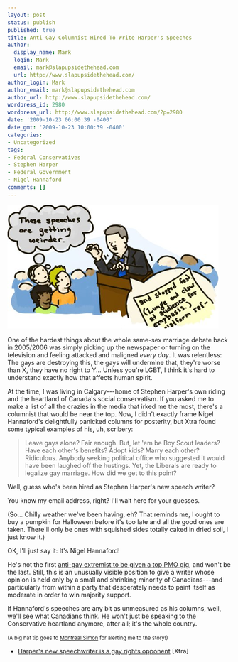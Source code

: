 ```yaml
---
layout: post
status: publish
published: true
title: Anti-Gay Columnist Hired To Write Harper's Speeches
author:
  display_name: Mark
  login: Mark
  email: mark@slapupsidethehead.com
  url: http://www.slapupsidethehead.com/
author_login: Mark
author_email: mark@slapupsidethehead.com
author_url: http://www.slapupsidethehead.com/
wordpress_id: 2980
wordpress_url: http://www.slapupsidethehead.com/?p=2980
date: '2009-10-23 06:00:39 -0400'
date_gmt: '2009-10-23 10:00:39 -0400'
categories:
- Uncategorized
tags:
- Federal Conservatives
- Stephen Harper
- Federal Government
- Nigel Hannaford
comments: []
---
```

![(Furiously hiss toward camera while raking podium top.)](/wp-content/media/2009/10/new-speech-writer.jpg "(Furiously hiss toward camera while raking podium top.)")

One of the hardest things about the whole same-sex marriage debate back in 2005/2006 was simply picking up the newspaper or turning on the television and feeling attacked and maligned _every day_. It was relentless: The gays are destroying this, the gays will undermine that, they're worse than X, they have no right to Y... Unless you're LGBT, I think it's hard to understand exactly how that affects human spirit.

At the time, I was living in Calgary---home of Stephen Harper's own riding and the heartland of Canada's social conservatism. If you asked me to make a list of all the crazies in the media that irked me the most, there's a columnist that would be near the top. Now, I didn't exactly frame Nigel Hannaford's delightfully panicked columns for posterity, but Xtra found some typical examples of his, uh, scribery:

> Leave gays alone? Fair enough. But, let 'em be Boy Scout leaders? Have each other's benefits? Adopt kids? Marry each other? Ridiculous. Anybody seeking political office who suggested it would have been laughed off the hustings. Yet, the Liberals are ready to legalize gay marriage. How did we get to this point?

Well, guess who's been hired as Stephen Harper's new speech writer?

You know my email address, right? I'll wait here for your guesses.

(So... Chilly weather we've been having, eh? That reminds me, I ought to buy a pumpkin for Halloween before it's too late and all the good ones are taken. There'll only be ones with squished sides totally caked in dried soil, I just know it.)

OK, I'll just say it: It's Nigel Hannaford!

He's not the first [anti-gay extremist to be given a top PMO gig](http://www.slapupsidethehead.com/2009/02/evangelical-lobbyists-get-top-pmo-gigs/ "He's been promoted twice, too."), and won't be the last. Still, this is an unusually visible position to give a writer whose opinion is held only by a small and shrinking minority of Canadians---and particularly from within a party that desperately needs to paint itself as moderate in order to win majority support.

If Hannaford's speeches are any bit as unmeasured as his columns, well, we'll see what Canadians think. He won't just be speaking to the Conservative heartland anymore, after all; it's the whole country.

<small>(A big hat tip goes to <a title="Gee, thanks for opening a wound, Simon!" href="http://montrealsimon.blogspot.com/2009/10/another-homophobe-joins-pmo.html">Montreal Simon</a> for alerting me to the story!)</small>

- [Harper's new speechwriter is a gay rights opponent](http://www.xtra.ca/public/National/Harpers_new_speechwriter_is_a_gay_rights_opponent-7727.aspx#) [Xtra]
